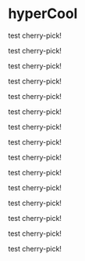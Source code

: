 # hyperCool

test cherry-pick!

test cherry-pick!

test cherry-pick!

test cherry-pick!

test cherry-pick!

test cherry-pick!

test cherry-pick!

test cherry-pick!

test cherry-pick!

test cherry-pick!

test cherry-pick!

test cherry-pick!

test cherry-pick!

test cherry-pick!

test cherry-pick!
